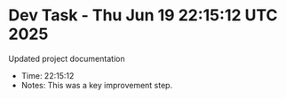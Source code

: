 # Dev Task - Thu Jun 19 22:15:12 UTC 2025
Updated project documentation
- Time: 22:15:12
- Notes: This was a key improvement step.
